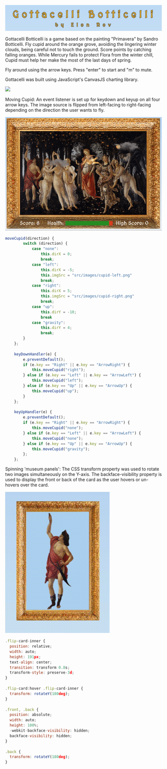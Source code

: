 ![](src/readmeAssets/title.png)


Gottacelli Botticelli is a game based on the painting "Primavera" by Sandro Botticelli. Fly cupid around the orange grove, avoiding the lingering winter clouds, being careful not to touch the ground. Score points by catching falling oranges. While Mercury fails to protect Flora from the winter chill, Cupid must help her make the most of the last days of spring.

Fly around using the arrow keys. Press "enter" to start and "m" to mute.  

Gottacelli was built using JavaScript's CanvasJS charting library. 

![](src/readmeAssets/instructions3.png)

Moving Cupid: 
An event listener is set up for keydown and keyup on all four arrow keys. The image source is flipped from left-facing to right-facing depending on the direction the user wants to fly. 

![](src/readmeAssets/gameplay.gif)

```JavaScript
moveCupid(direction) {
        switch (direction) {
            case "none":
                this.dirX = 0;
                break;
            case "left":
                this.dirX = -5;
                this.imgSrc = "src/images/cupid-left.png"
                break;
            case "right":
                this.dirX = 5;
                this.imgSrc = "src/images/cupid-right.png"
                break;
            case "up":
                this.dirY = -10;
                break
            case "gravity":
                this.dirY = 4;
                break;
        }
    };
    
    keyDownHandler(e) {
        e.preventDefault();
        if (e.key == "Right" || e.key == "ArrowRight") {
            this.moveCupid("right");
        } else if (e.key == "Left" || e.key == "ArrowLeft") {
            this.moveCupid("left");
        } else if (e.key == "Up" || e.key == "ArrowUp") {
            this.moveCupid("up");
        }
    };

    keyUpHandler(e) {
        e.preventDefault();
        if (e.key == "Right" || e.key == "ArrowRight") {
            this.moveCupid("none");
        } else if (e.key == "Left" || e.key == "ArrowLeft") {
            this.moveCupid("none");
        } else if (e.key == "Up" || e.key == "ArrowUp") {
            this.moveCupid("gravity");
        };
    };
```

Spinning 'museum panels': 
The CSS transform property was used to rotate two images simultaneously on the Y-axis. The backface-visibility property is used to display the front or back of the card as the user hovers or un-hovers over the card.

![](src/readmeAssets/transform.gif) 

```JavaScript 
.flip-card-inner {
  position: relative; 
  width: auto; 
  height: 191px; 
  text-align: center; 
  transition: transform 0.8s; 
  transform-style: preserve-3d;
}

.flip-card:hover .flip-card-inner {
  transform: rotateY(180deg);
}

.front, .back {
  position: absolute;
  width: auto;
  height: 100%;
  -webkit-backface-visibility: hidden;
  backface-visibility: hidden;
}

.back {
  transform: rotateY(180deg);
}
```
